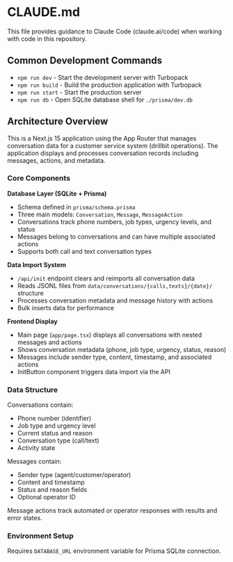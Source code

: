 # CLAUDE.md

This file provides guidance to Claude Code (claude.ai/code) when working with code in this repository.

## Common Development Commands

- `npm run dev` - Start the development server with Turbopack
- `npm run build` - Build the production application with Turbopack
- `npm run start` - Start the production server
- `npm run db` - Open SQLite database shell for `./prisma/dev.db`

## Architecture Overview

This is a Next.js 15 application using the App Router that manages conversation data for a customer service system (drillbit operations). The application displays and processes conversation records including messages, actions, and metadata.

### Core Components

**Database Layer (SQLite + Prisma)**
- Schema defined in `prisma/schema.prisma`
- Three main models: `Conversation`, `Message`, `MessageAction`
- Conversations track phone numbers, job types, urgency levels, and status
- Messages belong to conversations and can have multiple associated actions
- Supports both call and text conversation types

**Data Import System**
- `/api/init` endpoint clears and reimports all conversation data
- Reads JSONL files from `data/conversations/{calls,texts}/{date}/` structure
- Processes conversation metadata and message history with actions
- Bulk inserts data for performance

**Frontend Display**
- Main page (`app/page.tsx`) displays all conversations with nested messages and actions
- Shows conversation metadata (phone, job type, urgency, status, reason)
- Messages include sender type, content, timestamp, and associated actions
- InitButton component triggers data import via the API

### Data Structure

Conversations contain:
- Phone number (identifier)
- Job type and urgency level
- Current status and reason
- Conversation type (call/text)
- Activity state

Messages contain:
- Sender type (agent/customer/operator)
- Content and timestamp
- Status and reason fields
- Optional operator ID

Message actions track automated or operator responses with results and error states.

### Environment Setup

Requires `DATABASE_URL` environment variable for Prisma SQLite connection.